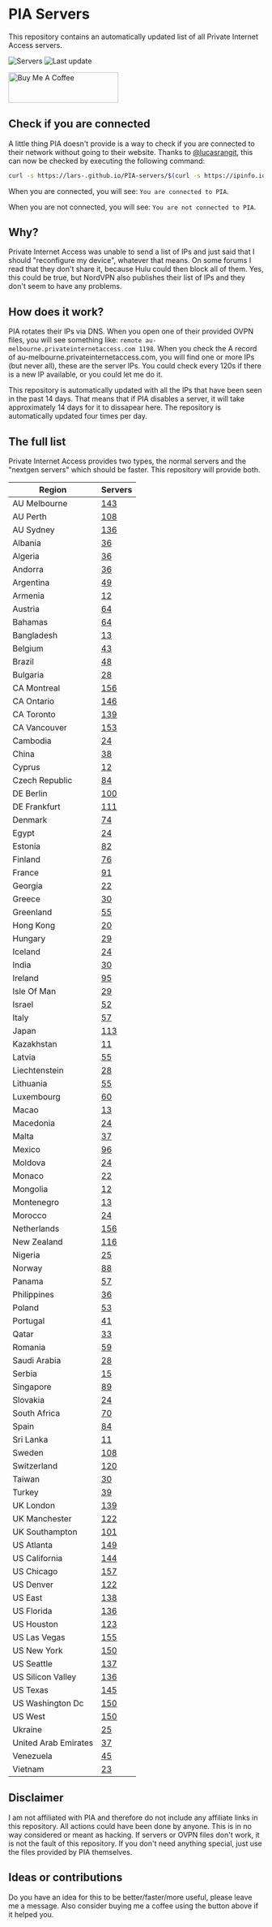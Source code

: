 # PIA Servers
This repository contains an automatically updated list of all Private Internet Access servers.

![Servers](https://img.shields.io/badge/servers-6922-brightgreen) ![Last update](https://img.shields.io/badge/last%20update-2022--12--13%2020%3A29%20CET-brightgreen) 

<a href="https://www.buymeacoffee.com/Lars-" target="_blank"><img src="https://cdn.buymeacoffee.com/buttons/v2/default-orange.png" alt="Buy Me A Coffee" height="60" style="height: 60px !important;width: 217px !important;" ></a>

## Check if you are connected
A little thing PIA doesn't provide is a way to check if you are connected to their network without going to their website.
Thanks to [@lucasrangit](https://github.com/lucasrangit), this can now be checked by executing the following command:
```bash
curl -s https://lars-.github.io/PIA-servers/$(curl -s https://ipinfo.io/ip)
```

When you are connected, you will see: `You are connected to PIA`.

When you are not connected, you will see: `You are not connected to PIA`.

## Why?
Private Internet Access was unable to send a list of IPs and just said that I should "reconfigure my device", whatever that means.
On some forums I read that they don't share it, because Hulu could then block all of them. Yes, this could be true, but NordVPN also publishes their list of IPs and they don't seem to have any problems.

## How does it work?
PIA rotates their IPs via DNS. When you open one of their provided OVPN files, you will see something like:
`remote au-melbourne.privateinternetaccess.com 1198`. When you check the A record of au-melbourne.privateinternetaccess.com, you will find one or more IPs (but never all), these are the server IPs.
You could check every 120s if there is a new IP available, or you could let me do it.

This repository is automatically updated with all the IPs that have been seen in the past 14 days. That means that if PIA disables a server, it will take approximately 14 days for it to dissapear here.
The repository is automatically updated four times per day.

## The full list
Private Internet Access provides two types, the normal servers and the "nextgen servers" which should be faster. This repository will provide both.

Region | Servers
------ |--------
AU Melbourne | [143](https://github.com/Lars-/PIA-servers/tree/master/regions/AU%20Melbourne)
AU Perth | [108](https://github.com/Lars-/PIA-servers/tree/master/regions/AU%20Perth)
AU Sydney | [136](https://github.com/Lars-/PIA-servers/tree/master/regions/AU%20Sydney)
Albania | [36](https://github.com/Lars-/PIA-servers/tree/master/regions/Albania)
Algeria | [36](https://github.com/Lars-/PIA-servers/tree/master/regions/Algeria)
Andorra | [36](https://github.com/Lars-/PIA-servers/tree/master/regions/Andorra)
Argentina | [49](https://github.com/Lars-/PIA-servers/tree/master/regions/Argentina)
Armenia | [12](https://github.com/Lars-/PIA-servers/tree/master/regions/Armenia)
Austria | [64](https://github.com/Lars-/PIA-servers/tree/master/regions/Austria)
Bahamas | [64](https://github.com/Lars-/PIA-servers/tree/master/regions/Bahamas)
Bangladesh | [13](https://github.com/Lars-/PIA-servers/tree/master/regions/Bangladesh)
Belgium | [43](https://github.com/Lars-/PIA-servers/tree/master/regions/Belgium)
Brazil | [48](https://github.com/Lars-/PIA-servers/tree/master/regions/Brazil)
Bulgaria | [28](https://github.com/Lars-/PIA-servers/tree/master/regions/Bulgaria)
CA Montreal | [156](https://github.com/Lars-/PIA-servers/tree/master/regions/CA%20Montreal)
CA Ontario | [146](https://github.com/Lars-/PIA-servers/tree/master/regions/CA%20Ontario)
CA Toronto | [139](https://github.com/Lars-/PIA-servers/tree/master/regions/CA%20Toronto)
CA Vancouver | [153](https://github.com/Lars-/PIA-servers/tree/master/regions/CA%20Vancouver)
Cambodia | [24](https://github.com/Lars-/PIA-servers/tree/master/regions/Cambodia)
China | [38](https://github.com/Lars-/PIA-servers/tree/master/regions/China)
Cyprus | [12](https://github.com/Lars-/PIA-servers/tree/master/regions/Cyprus)
Czech Republic | [84](https://github.com/Lars-/PIA-servers/tree/master/regions/Czech%20Republic)
DE Berlin | [100](https://github.com/Lars-/PIA-servers/tree/master/regions/DE%20Berlin)
DE Frankfurt | [111](https://github.com/Lars-/PIA-servers/tree/master/regions/DE%20Frankfurt)
Denmark | [74](https://github.com/Lars-/PIA-servers/tree/master/regions/Denmark)
Egypt | [24](https://github.com/Lars-/PIA-servers/tree/master/regions/Egypt)
Estonia | [82](https://github.com/Lars-/PIA-servers/tree/master/regions/Estonia)
Finland | [76](https://github.com/Lars-/PIA-servers/tree/master/regions/Finland)
France | [91](https://github.com/Lars-/PIA-servers/tree/master/regions/France)
Georgia | [22](https://github.com/Lars-/PIA-servers/tree/master/regions/Georgia)
Greece | [30](https://github.com/Lars-/PIA-servers/tree/master/regions/Greece)
Greenland | [55](https://github.com/Lars-/PIA-servers/tree/master/regions/Greenland)
Hong Kong | [20](https://github.com/Lars-/PIA-servers/tree/master/regions/Hong%20Kong)
Hungary | [29](https://github.com/Lars-/PIA-servers/tree/master/regions/Hungary)
Iceland | [24](https://github.com/Lars-/PIA-servers/tree/master/regions/Iceland)
India | [30](https://github.com/Lars-/PIA-servers/tree/master/regions/India)
Ireland | [95](https://github.com/Lars-/PIA-servers/tree/master/regions/Ireland)
Isle Of Man | [29](https://github.com/Lars-/PIA-servers/tree/master/regions/Isle%20Of%20Man)
Israel | [52](https://github.com/Lars-/PIA-servers/tree/master/regions/Israel)
Italy | [57](https://github.com/Lars-/PIA-servers/tree/master/regions/Italy)
Japan | [113](https://github.com/Lars-/PIA-servers/tree/master/regions/Japan)
Kazakhstan | [11](https://github.com/Lars-/PIA-servers/tree/master/regions/Kazakhstan)
Latvia | [55](https://github.com/Lars-/PIA-servers/tree/master/regions/Latvia)
Liechtenstein | [28](https://github.com/Lars-/PIA-servers/tree/master/regions/Liechtenstein)
Lithuania | [55](https://github.com/Lars-/PIA-servers/tree/master/regions/Lithuania)
Luxembourg | [60](https://github.com/Lars-/PIA-servers/tree/master/regions/Luxembourg)
Macao | [13](https://github.com/Lars-/PIA-servers/tree/master/regions/Macao)
Macedonia | [24](https://github.com/Lars-/PIA-servers/tree/master/regions/Macedonia)
Malta | [37](https://github.com/Lars-/PIA-servers/tree/master/regions/Malta)
Mexico | [96](https://github.com/Lars-/PIA-servers/tree/master/regions/Mexico)
Moldova | [24](https://github.com/Lars-/PIA-servers/tree/master/regions/Moldova)
Monaco | [22](https://github.com/Lars-/PIA-servers/tree/master/regions/Monaco)
Mongolia | [12](https://github.com/Lars-/PIA-servers/tree/master/regions/Mongolia)
Montenegro | [13](https://github.com/Lars-/PIA-servers/tree/master/regions/Montenegro)
Morocco | [24](https://github.com/Lars-/PIA-servers/tree/master/regions/Morocco)
Netherlands | [156](https://github.com/Lars-/PIA-servers/tree/master/regions/Netherlands)
New Zealand | [116](https://github.com/Lars-/PIA-servers/tree/master/regions/New%20Zealand)
Nigeria | [25](https://github.com/Lars-/PIA-servers/tree/master/regions/Nigeria)
Norway | [88](https://github.com/Lars-/PIA-servers/tree/master/regions/Norway)
Panama | [57](https://github.com/Lars-/PIA-servers/tree/master/regions/Panama)
Philippines | [36](https://github.com/Lars-/PIA-servers/tree/master/regions/Philippines)
Poland | [53](https://github.com/Lars-/PIA-servers/tree/master/regions/Poland)
Portugal | [41](https://github.com/Lars-/PIA-servers/tree/master/regions/Portugal)
Qatar | [33](https://github.com/Lars-/PIA-servers/tree/master/regions/Qatar)
Romania | [59](https://github.com/Lars-/PIA-servers/tree/master/regions/Romania)
Saudi Arabia | [28](https://github.com/Lars-/PIA-servers/tree/master/regions/Saudi%20Arabia)
Serbia | [15](https://github.com/Lars-/PIA-servers/tree/master/regions/Serbia)
Singapore | [89](https://github.com/Lars-/PIA-servers/tree/master/regions/Singapore)
Slovakia | [24](https://github.com/Lars-/PIA-servers/tree/master/regions/Slovakia)
South Africa | [70](https://github.com/Lars-/PIA-servers/tree/master/regions/South%20Africa)
Spain | [84](https://github.com/Lars-/PIA-servers/tree/master/regions/Spain)
Sri Lanka | [11](https://github.com/Lars-/PIA-servers/tree/master/regions/Sri%20Lanka)
Sweden | [108](https://github.com/Lars-/PIA-servers/tree/master/regions/Sweden)
Switzerland | [120](https://github.com/Lars-/PIA-servers/tree/master/regions/Switzerland)
Taiwan | [30](https://github.com/Lars-/PIA-servers/tree/master/regions/Taiwan)
Turkey | [39](https://github.com/Lars-/PIA-servers/tree/master/regions/Turkey)
UK London | [139](https://github.com/Lars-/PIA-servers/tree/master/regions/UK%20London)
UK Manchester | [122](https://github.com/Lars-/PIA-servers/tree/master/regions/UK%20Manchester)
UK Southampton | [101](https://github.com/Lars-/PIA-servers/tree/master/regions/UK%20Southampton)
US Atlanta | [149](https://github.com/Lars-/PIA-servers/tree/master/regions/US%20Atlanta)
US California | [144](https://github.com/Lars-/PIA-servers/tree/master/regions/US%20California)
US Chicago | [157](https://github.com/Lars-/PIA-servers/tree/master/regions/US%20Chicago)
US Denver | [122](https://github.com/Lars-/PIA-servers/tree/master/regions/US%20Denver)
US East | [138](https://github.com/Lars-/PIA-servers/tree/master/regions/US%20East)
US Florida | [136](https://github.com/Lars-/PIA-servers/tree/master/regions/US%20Florida)
US Houston | [123](https://github.com/Lars-/PIA-servers/tree/master/regions/US%20Houston)
US Las Vegas | [155](https://github.com/Lars-/PIA-servers/tree/master/regions/US%20Las%20Vegas)
US New York | [150](https://github.com/Lars-/PIA-servers/tree/master/regions/US%20New%20York)
US Seattle | [137](https://github.com/Lars-/PIA-servers/tree/master/regions/US%20Seattle)
US Silicon Valley | [136](https://github.com/Lars-/PIA-servers/tree/master/regions/US%20Silicon%20Valley)
US Texas | [145](https://github.com/Lars-/PIA-servers/tree/master/regions/US%20Texas)
US Washington Dc | [150](https://github.com/Lars-/PIA-servers/tree/master/regions/US%20Washington%20Dc)
US West | [150](https://github.com/Lars-/PIA-servers/tree/master/regions/US%20West)
Ukraine | [25](https://github.com/Lars-/PIA-servers/tree/master/regions/Ukraine)
United Arab Emirates | [37](https://github.com/Lars-/PIA-servers/tree/master/regions/United%20Arab%20Emirates)
Venezuela | [45](https://github.com/Lars-/PIA-servers/tree/master/regions/Venezuela)
Vietnam | [23](https://github.com/Lars-/PIA-servers/tree/master/regions/Vietnam)


## Disclaimer
I am not affiliated with PIA and therefore do not include any affiliate links in this repository. 
All actions could have been done by anyone. This is in no way considered or meant as hacking. 
If servers or OVPN files don't work, it is not the fault of this repository. If you don't need anything special, just use the files provided by PIA themselves.

## Ideas or contributions
Do you have an idea for this to be better/faster/more useful, please leave me a message. Also consider buying me a coffee using the button above if it helped you.
